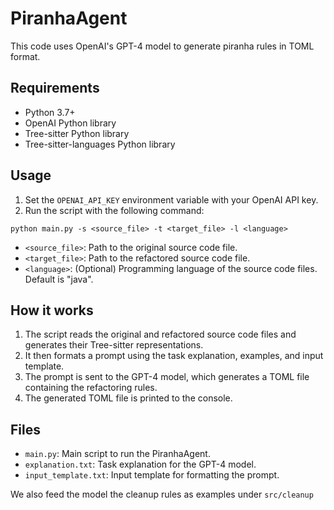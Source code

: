 # PiranhaAgent 

This code uses OpenAI's GPT-4 model to generate piranha rules in TOML format.

## Requirements

- Python 3.7+
- OpenAI Python library
- Tree-sitter Python library
- Tree-sitter-languages Python library

## Usage

1. Set the `OPENAI_API_KEY` environment variable with your OpenAI API key.
2. Run the script with the following command:

```
python main.py -s <source_file> -t <target_file> -l <language>
```

- `<source_file>`: Path to the original source code file.
- `<target_file>`: Path to the refactored source code file.
- `<language>`: (Optional) Programming language of the source code files. Default is "java".

## How it works

1. The script reads the original and refactored source code files and generates their Tree-sitter representations.
2. It then formats a prompt using the task explanation, examples, and input template.
3. The prompt is sent to the GPT-4 model, which generates a TOML file containing the refactoring rules.
4. The generated TOML file is printed to the console.

## Files

- `main.py`: Main script to run the PiranhaAgent.
- `explanation.txt`: Task explanation for the GPT-4 model.
- `input_template.txt`: Input template for formatting the prompt.

We also feed the model the cleanup rules as examples under `src/cleanup`